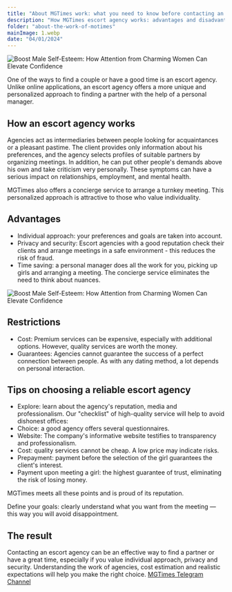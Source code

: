 ```yaml
---
title: "About MGTimes work: what you need to know before contacting an escort agency"
description: "How MGTimes escort agency works: advantages and disadvantages, tips for choosing a good escort agency."
folder: "about-the-work-of-motimes"
mainImage: 1.webp
date: "04/01/2024"
---
```


![Boost Male Self-Esteem: How Attention from Charming Women Can Elevate Confidence](/assets/img/media/about-the-work-of-motimes/1.webp "Boost Male Self-Esteem: How Attention from Charming Women Can Elevate Confidence")

One of the ways to find a couple or have a good time is an escort agency. Unlike online applications, an escort agency offers a more unique and personalized approach to finding a partner with the help of a personal manager.

## How an escort agency works

Agencies act as intermediaries between people looking for acquaintances or a pleasant pastime. The client provides only information about his preferences, and the agency selects profiles of suitable partners by organizing meetings.
In addition, he can put other people's demands above his own and take criticism very personally. These symptoms can have a serious impact on relationships, employment, and mental health.

MGTimes also offers a concierge service to arrange a turnkey meeting. This personalized approach is attractive to those who value individuality.

## Advantages

- Individual approach: your preferences and goals are taken into account.
- Privacy and security: Escort agencies with a good reputation check their clients and arrange meetings in a safe environment - this reduces the risk of fraud.
- Time saving: a personal manager does all the work for you, picking up girls and arranging a meeting. The concierge service eliminates the need to think about nuances.

![Boost Male Self-Esteem: How Attention from Charming Women Can Elevate Confidence](/assets/img/media/about-the-work-of-motimes/2.webp "Boost Male Self-Esteem: How Attention from Charming Women Can Elevate Confidence")

## Restrictions

- Cost: Premium services can be expensive, especially with additional options. However, quality services are worth the money.
- Guarantees: Agencies cannot guarantee the success of a perfect connection between people. As with any dating method, a lot depends on personal interaction.

## Tips on choosing a reliable escort agency

- Explore: learn about the agency's reputation, media and professionalism. Our "checklist" of high-quality service will help to avoid dishonest offices:
- Choice: a good agency offers several questionnaires.
- Website: The company's informative website testifies to transparency and professionalism.
- Cost: quality services cannot be cheap. A low price may indicate risks.
- Prepayment: payment before the selection of the girl guarantees the client's interest.
- Payment upon meeting a girl: the highest guarantee of trust, eliminating the risk of losing money.

MGTimes meets all these points and is proud of its reputation.

Define your goals: clearly understand what you want from the meeting — this way you will avoid disappointment.

## The result

Contacting an escort agency can be an effective way to find a partner or have a great time, especially if you value individual approach, privacy and security. Understanding the work of agencies, cost estimation and realistic expectations will help you make the right choice.
<a href="https://t.me/moscowgoldentimes" class="menu__link">MGTimes Telegram Channel</a>
